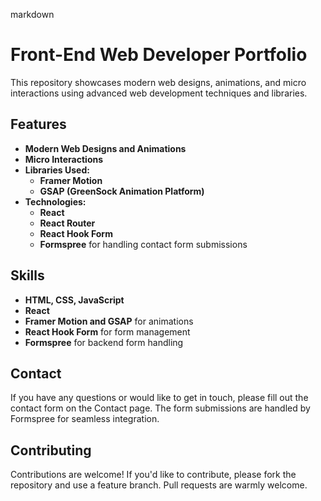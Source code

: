 
markdown
# Front-End Web Developer Portfolio

This repository showcases modern web designs, animations, and micro interactions using advanced web development techniques and libraries.

## Features

- **Modern Web Designs and Animations**
- **Micro Interactions**
- **Libraries Used:**
  - **Framer Motion**
  - **GSAP (GreenSock Animation Platform)**
- **Technologies:**
  - **React**
  - **React Router**
  - **React Hook Form**
  - **Formspree** for handling contact form submissions

## Skills

- **HTML, CSS, JavaScript**
- **React**
- **Framer Motion and GSAP** for animations
- **React Hook Form** for form management
- **Formspree** for backend form handling

## Contact

If you have any questions or would like to get in touch, please fill out the contact form on the Contact page. The form submissions are handled by Formspree for seamless integration.

## Contributing

Contributions are welcome! If you'd like to contribute, please fork the repository and use a feature branch. Pull requests are warmly welcome.
